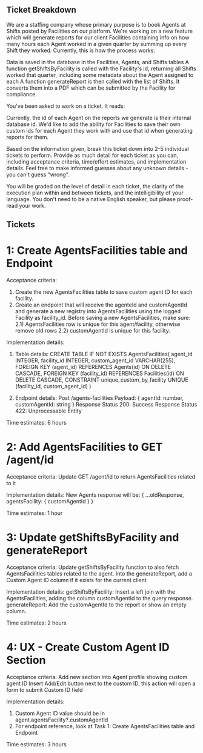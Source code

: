 ## Ticket Breakdown
We are a staffing company whose primary purpose is to book Agents at Shifts posted by Facilities on our platform. We're working on a new feature which will generate reports for our client Facilities containing info on how many hours each Agent worked in a given quarter by summing up every Shift they worked. Currently, this is how the process works:

Data is saved in the database in the Facilities, Agents, and Shifts tables
A function getShiftsByFacility is called with the Facility's id, returning all Shifts worked that quarter, including some metadata about the Agent assigned to each
A function generateReport is then called with the list of Shifts. It converts them into a PDF which can be submitted by the Facility for compliance.

You've been asked to work on a ticket. It reads:

Currently, the id of each Agent on the reports we generate is their internal database id. We'd like to add the ability for Facilities to save their own custom ids for each Agent they work with and use that id when generating reports for them.

Based on the information given, break this ticket down into 2-5 individual tickets to perform. Provide as much detail for each ticket as you can, including acceptance criteria, time/effort estimates, and implementation details. Feel free to make informed guesses about any unknown details - you can't guess "wrong".

You will be graded on the level of detail in each ticket, the clarity of the execution plan within and between tickets, and the intelligibility of your language. You don't need to be a native English speaker, but please proof-read your work.

## Tickets

# 1: Create AgentsFacilities table and Endpoint

Acceptance criteria:
1) Create the new AgentsFacilities table to save custom agent ID for each facility.
2) Create an endpoint that will receive the agenteId and customAgentId and generate a new registry into AgentsFacilities using the logged Facility as facility_id. Before saving a new AgentsFacilities, make sure:
2.1) AgentsFacilities row is unique for this agent/facility, otherwise remove old rows
2.2) customAgentId is unique for this facility.

Implementation details:
1) Table details:
CREATE TABLE IF NOT EXISTS AgentsFacilities(
  agent_id INTEGER,
  facility_id INTEGER,
  custom_agent_id VARCHAR(255),
  FOREIGN KEY (agent_id) REFERENCES Agents(id) ON DELETE CASCADE,
  FOREIGN KEY (facility_id) REFERENCES Facilities(id) ON DELETE CASCADE,
  CONSTRAINT unique_custom_by_facility UNIQUE (facility_id, custom_agent_id)
)

2) Endpoint details:
Post /agents-facilities
Payload: { agentId: number, customAgentId: string }
Response Status 200: Success
Response Status 422: Unprocessable Entity

Time estimates: 6 hours

# 2: Add AgentsFacilities to GET /agent/id 
Acceptance criteria:
Update GET /agent/id to return AgentsFacilities related to it

Implementation details:
New Agents response will be:
{ ...oldResponse, agentsFacility: { customAgentId } }

Time estimates: 1 hour

# 3: Update getShiftsByFacility and generateReport
Acceptance criteria:
Update getShiftsByFacility function to also fetch AgentsFacilities tables related to the agent.
Into the generateReport, add a Custom Agent ID column if it exists for the current client

Implementation details:
getShiftsByFacility: Insert a left join with the AgentsFacilities, adding the column customAgentId to the query response. 
generateReport: Add the customAgentId to the report or show an empty column.

Time estimates: 2 hours

# 4: UX - Create Custom Agent ID Section
Acceptance criteria:
Add new section into Agent profile showing custom agent ID
Insert Add/Edit button next to the custom ID, this action will open a form to submit Custom ID field

Implementation details:
1) Custom Agent ID value should be in agent.agentsFacility?.customAgentId
2) For endpoint reference, look at Task 1: Create AgentsFacilities table and Endpoint

Time estimates: 3 hours